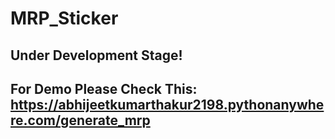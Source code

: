 # MRP_Sticker

## Under Development Stage!

## For Demo Please Check This: https://abhijeetkumarthakur2198.pythonanywhere.com/generate_mrp

